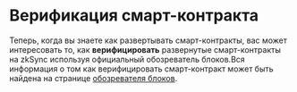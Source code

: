 # Верификация смарт-контракта

Теперь, когда вы знаете как развертывать смарт-контракты, вас может интересовать то, как **верифицировать** развернутые смарт-контракты на zkSync используя официальный обозреватель блоков.Вся информация о том как верифицировать смарт-контракт может быть найдена на странице [обозревателя блоков](https://v2-docs.zksync.io/api/tools/block-explorer/contract-verification.html).
